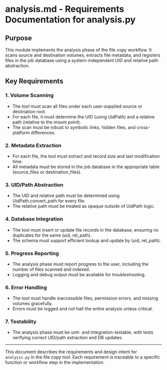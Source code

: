 # analysis.md - Requirements Documentation for analysis.py

## Purpose
This module implements the analysis phase of the file copy workflow. It scans source and destination volumes, extracts file metadata, and registers files in the job database using a system-independent UID and relative path abstraction.

## Key Requirements

### 1. Volume Scanning
- The tool must scan all files under each user-supplied source or destination root.
- For each file, it must determine the UID (using UidPath) and a relative path (relative to the mount point).
- The scan must be robust to symbolic links, hidden files, and cross-platform differences.

### 2. Metadata Extraction
- For each file, the tool must extract and record size and last modification time.
- All metadata must be stored in the job database in the appropriate table (source_files or destination_files).

### 3. UID/Path Abstraction
- The UID and relative path must be determined using UidPath.convert_path for every file.
- The relative path must be treated as opaque outside of UidPath logic.

### 4. Database Integration
- The tool must insert or update file records in the database, ensuring no duplicates for the same (uid, rel_path).
- The schema must support efficient lookup and update by (uid, rel_path).

### 5. Progress Reporting
- The analysis phase must report progress to the user, including the number of files scanned and indexed.
- Logging and debug output must be available for troubleshooting.

### 6. Error Handling
- The tool must handle inaccessible files, permission errors, and missing volumes gracefully.
- Errors must be logged and not halt the entire analysis unless critical.

### 7. Testability
- The analysis phase must be unit- and integration-testable, with tests verifying correct UID/path extraction and DB updates.

---

This document describes the requirements and design intent for `analysis.py` in the file copy tool. Each requirement is traceable to a specific function or workflow step in the implementation.
